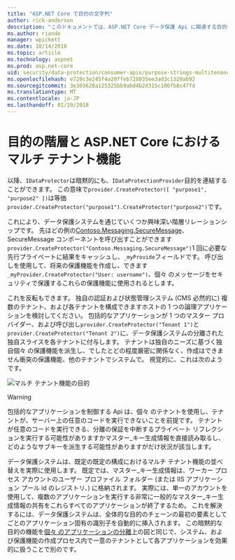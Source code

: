 ```yaml
---
title: "ASP.NET Core で目的の文字列"
author: rick-anderson
description: "このドキュメントでは、ASP.NET Core データ保護 Api に関連する目的の文字列の階層と、マルチ テナント機能を示します。"
ms.author: riande
manager: wpickett
ms.date: 10/14/2016
ms.topic: article
ms.technology: aspnet
ms.prod: asp.net-core
uid: security/data-protection/consumer-apis/purpose-strings-multitenancy
ms.openlocfilehash: e720c3e245f4a20ffeb728035ee3ad3c1320ab92
ms.sourcegitcommit: 3e303620a125325bb9abd4b2d315c106fb8c47fd
ms.translationtype: MT
ms.contentlocale: ja-JP
ms.lasthandoff: 01/19/2018
---
```

# <a name="purpose-hierarchy-and-multi-tenancy-in-aspnet-core"></a>目的の階層と ASP.NET Core におけるマルチ テナント機能

以降、`IDataProtector`は暗黙的にも、`IDataProtectionProvider`目的を連結することができます。 この意味で`provider.CreateProtector([ "purpose1", "purpose2" ])`は等価`provider.CreateProtector("purpose1").CreateProtector("purpose2")`です。

これにより、データ保護システムを通じていくつか興味深い階層リレーションシップです。 先ほどの例の[Contoso.Messaging.SecureMessage](purpose-strings.md#data-protection-contoso-purpose)、SecureMessage コンポーネントを呼び出すことができます`provider.CreateProtector("Contoso.Messaging.SecureMessage")`1 回に必要な先行プライベートに結果をキャッシュし、`_myProvide`フィールドです。 呼び出しを使用して、将来の保護機能を作成し、できます`_myProvider.CreateProtector("User: username")`、個々 のメッセージをセキュリティで保護するこれらの保護機能に使用されるとします。

これを反転もできます。 独自の認証および状態管理システム (CMS 必然的に) 複数のテナント、および各テナントを構成できますホストの 1 つの論理アプリケーションを検討してください。 包括的なアプリケーションが 1 つのマスター プロバイダー、および呼び出し`provider.CreateProtector("Tenant 1")`と`provider.CreateProtector("Tenant 2")`に、データ保護システムの分離された独自スライスを各テナントに付与します。 テナントは独自のニーズに基づく独自個々 の保護機能を派生し、でしたとどの程度厳密に関係なく、作成はできません衝突の保護機能、他のテナントでシステムで。 視覚的に、これは次のようです。

![マルチ テナント機能の目的](purpose-strings-multitenancy/_static/purposes-multi-tenancy.png)

>[!WARNING]
> 包括的なアプリケーションを制御する Api は、個々 のテナントを使用し、テナントが、サーバー上の任意のコードを実行できないことを前提です。 テナントが任意のコードを実行できる、分離の保証を中断するプライベート リフレクションを実行する可能性がありますかマスター_キー生成情報を直接読み取るし、どのようなサブキーを派生する可能性がありますがだけ状況が該当します。

データ保護システムは、既定の既定の構成におけるマルチ テナント機能の並べ替えを実際に使用します。 既定では、マスター_キー生成情報は、ワーカー プロセス アカウントのユーザー プロファイル フォルダー (または IIS アプリケーション プール id のレジストリ、) に格納されます。 実際には、単一のアカウントを使用して、複数のアプリケーションを実行する非常に一般的なマスター_キー生成情報の共有をこれらすべてのアプリケーションが終了するため。 これを解決するには、データ保護システムは、全体的な目的のチェーンの最初の要素としてごとのアプリケーション固有の識別子を自動的に挿入されます。 この暗黙的な目的の機能を[個々 のアプリケーションの分離](xref:security/data-protection/configuration/overview#per-application-isolation)上の図と同じで、システム、および保護機能の作成プロセス内で一意のテナントとして各アプリケーションを効果的に扱うことで別のです。
